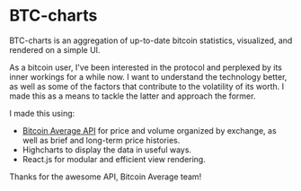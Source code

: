 # BTC-charts

BTC-charts is an aggregation of up-to-date bitcoin statistics, visualized, and rendered on a simple UI.

As a bitcoin user, I've been interested in the protocol and perplexed by its inner workings for a while now. I want to understand the technology better, as well as some of the factors that contribute to the volatility of its worth. I made this as a means to tackle the latter and approach the former.

I made this using:
- [Bitcoin Average API](https://bitcoinaverage.com/api) for price and volume organized by exchange, as well as brief and long-term price histories.
- Highcharts to display the data in useful ways.
- React.js for modular and efficient view rendering.

Thanks for the awesome API, Bitcoin Average team!
